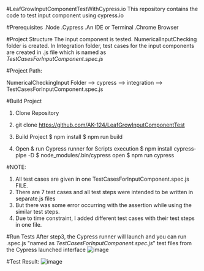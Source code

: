 #LeafGrowInputComponentTestWithCypress.io
This repository contains the code to test input component using cypress.io

#Prerequisites
.Node
.Cypress
.An IDE or Terminal
.Chrome Browser

#Project Structure
The input component is tested. NumericalInputChecking folder is created.
In Integration folder, test cases for the input components are created in .js file which is named as *TestCasesForInputComponent.spec.js*

#Project Path:

NumericalCheckingInput Folder --> cypress --> integration --> TestCasesForInputComponent.spec.js


#Build Project
1. Clone Repository
2. git clone https://github.com/AK-124/LeafGrowInputComponentTest
3. Build Project
   $ npm install
   $ npm run build 

3. Open & run Cypress runner for Scripts execution
   $ npm install cypress-pipe -D
   $ node_modules/.bin/cypress open
   $ npm run cypress

#NOTE:
1. All test cases are given in one TestCasesForInputComponent.spec.js FILE. 
2. There are 7 test cases and all test steps were intended to be written in separate.js files 
3. But there was some error occurring with the assertion while using the similar test steps.
4. Due to time constraint, I added different test cases with their test steps in one file. 


#Run Tests
After step3, the Cypress runner will launch and you can run .spec.js  "named as *TestCasesForInputComponent.spec.js*" test files from the Cypress launched interface
![image](https://user-images.githubusercontent.com/86361958/126312568-8951bb39-5f38-4019-a3ca-843c644cfd94.png)

#Test Result:
![image](https://user-images.githubusercontent.com/86361958/126312764-5b972d92-170b-4f98-9c76-d7d1418d2462.png)




 
